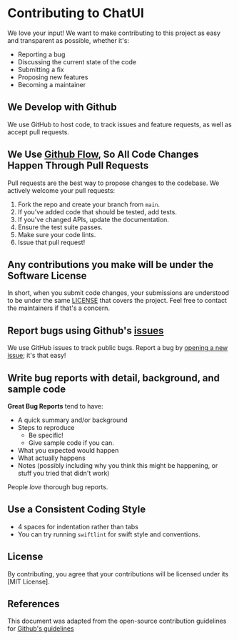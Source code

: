 # Contributing to ChatUI

We love your input! We want to make contributing to this project as easy and transparent as possible, whether it's:
- Reporting a bug
- Discussing the current state of the code
- Submitting a fix
- Proposing new features
- Becoming a maintainer

## We Develop with Github
We use GitHub to host code, to track issues and feature requests, as well as accept pull requests.

## We Use [Github Flow]([https://guides.github.com/introduction/flow/index.html](https://docs.github.com/en/get-started/quickstart/github-flow)), So All Code Changes Happen Through Pull Requests
Pull requests are the best way to propose changes to the codebase. We actively welcome your pull requests:

1. Fork the repo and create your branch from `main`.
2. If you've added code that should be tested, add tests.
3. If you've changed APIs, update the documentation.
4. Ensure the test suite passes.
5. Make sure your code lints.
6. Issue that pull request!

## Any contributions you make will be under the Software License
In short, when you submit code changes, your submissions are understood to be under the same [LICENSE](https://github.com/nishant-sethi/python-file-organiser/blob/main/LICENSE) that covers the project. Feel free to contact the maintainers if that's a concern.

## Report bugs using Github's [issues](https://github.com/nishant-sethi/python-file-organiser/issues)
We use GitHub issues to track public bugs. Report a bug by [opening a new issue](https://github.com/python-file-organiser/issues/new); it's that easy!

## Write bug reports with detail, background, and sample code
**Great Bug Reports** tend to have:
- A quick summary and/or background
- Steps to reproduce
  - Be specific!
  - Give sample code if you can.
- What you expected would happen
- What actually happens
- Notes (possibly including why you think this might be happening, or stuff you tried that didn't work)

People *love* thorough bug reports.

## Use a Consistent Coding Style
* 4 spaces for indentation rather than tabs
* You can try running `swiftlint` for swift style and conventions.

## License
By contributing, you agree that your contributions will be licensed under its [MIT License].

## References
This document was adapted from the open-source contribution guidelines for [Github's guidelines](https://docs.github.com/en/communities/setting-up-your-project-for-healthy-contributions/setting-guidelines-for-repository-contributors)
